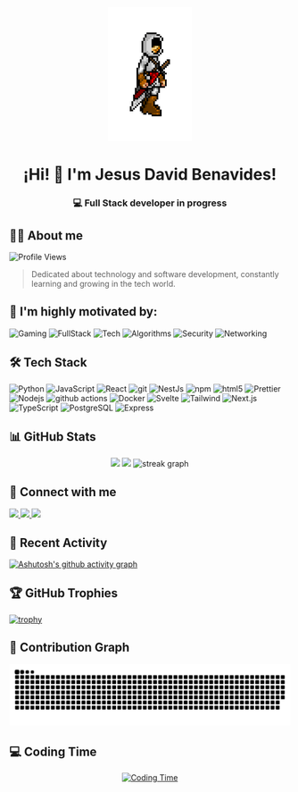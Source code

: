 <div align="center">
  <img src="https://raw.githubusercontent.com/Nassican/Nassican/master/skins/assassinscred.gif" width="150px" alt="Profile Gif"/>

# ¡Hi! 👋 I'm Jesus David Benavides!

### 💻 Full Stack developer in progress

</div>

<div>
  <h2>👨‍💻 About me</h2>

<p align="left">
  <img src="https://komarev.com/ghpvc/?username=Nassican&style=for-the-badge&color=blue" alt="Profile Views"/>
</p>

> Dedicated about technology and software development, constantly learning and growing in the tech world.

## 🚀 I'm highly motivated by:

<p align="left">
  <img src="https://img.shields.io/badge/-Gaming-5865F2?style=for-the-badge&logo=unity&logoColor=white" alt="Gaming"/>
  <img src="https://img.shields.io/badge/-FullStack-4CAF50?style=for-the-badge&logo=visualstudiocode&logoColor=white" alt="FullStack"/>
  <img src="https://img.shields.io/badge/-Tech-FF6B6B?style=for-the-badge&logo=dev.to&logoColor=white" alt="Tech"/>
  <img src="https://img.shields.io/badge/-Algorithms-FF4081?style=for-the-badge&logo=matrix&logoColor=white" alt="Algorithms"/>
  <img src="https://img.shields.io/badge/-Security-000000?style=for-the-badge&logo=shield&logoColor=white" alt="Security"/>
  <img src="https://img.shields.io/badge/-Networking-0078D4?style=for-the-badge&logo=cisco&logoColor=white" alt="Networking"/>
</p>

</div>

## 🛠️ Tech Stack

<p align="left">
  <img alt="Python" src="https://img.shields.io/badge/-Python-3776AB?style=for-the-badge&logo=python&logoColor=white" />
  <img alt="JavaScript" src="https://img.shields.io/badge/-JavaScript-F7DF1E?style=for-the-badge&logo=javascript&logoColor=black" />
  <img alt="React" src="https://img.shields.io/badge/-React-45b8d8?style=for-the-badge&logo=react&logoColor=white" />
  <img alt="git" src="https://img.shields.io/badge/-Git-F05032?style=for-the-badge&logo=git&logoColor=white" />
  <img alt="NestJs" src="https://img.shields.io/badge/-NestJs-ea2845?style=for-the-badge&logo=nestjs&logoColor=white" />
  <img alt="npm" src="https://img.shields.io/badge/-NPM-CB3837?style=for-the-badge&logo=npm&logoColor=white" />
  <img alt="html5" src="https://img.shields.io/badge/-HTML5-E34F26?style=for-the-badge&logo=html5&logoColor=white" />
  <img alt="Prettier" src="https://img.shields.io/badge/-Prettier-F7B93E?style=for-the-badge&logo=prettier&logoColor=white" />
  <img alt="Nodejs" src="https://img.shields.io/badge/-Nodejs-43853d?style=for-the-badge&logo=Node.js&logoColor=white" />
  <img alt="github actions" src="https://img.shields.io/badge/-Github_Actions-2088FF?style=for-the-badge&logo=github-actions&logoColor=white" />
  <img alt="Docker" src="https://img.shields.io/badge/-Docker-2496ED?style=for-the-badge&logo=docker&logoColor=white" />
  <img alt="Svelte" src="https://img.shields.io/badge/-Svelte-FF3E00?style=for-the-badge&logo=svelte&logoColor=white" />
  <img alt="Tailwind" src="https://img.shields.io/badge/-Tailwind-06B6D4?style=for-the-badge&logo=tailwind-css&logoColor=white" />
  <img alt="Next.js" src="https://img.shields.io/badge/-Next.js-000000?style=for-the-badge&logo=next.js&logoColor=white" />
  <img alt="TypeScript" src="https://img.shields.io/badge/-TypeScript-3178C6?style=for-the-badge&logo=typescript&logoColor=white" />
  <img alt="PostgreSQL" src="https://img.shields.io/badge/-PostgreSQL-4169E1?style=for-the-badge&logo=postgresql&logoColor=white" />
  <img alt="Express" src="https://img.shields.io/badge/-Express-000000?style=for-the-badge&logo=express&logoColor=white" />
</p>

## 📊 GitHub Stats

<div align="center">
  <img height="180em" src="https://github-readme-stats.vercel.app/api?username=Nassican&show_icons=true&theme=radical&include_all_commits=true&count_private=true"/>
  <img height="180em" src="https://github-readme-stats.vercel.app/api/top-langs/?username=Nassican&layout=compact&langs_count=7&theme=radical"/>
  <img src="https://streak-stats.demolab.com?user=Nassican&locale=en&mode=daily&theme=dark&hide_border=false&border_radius=5&order=3" height="220" alt="streak graph"  />
</div>

## 🤝 Connect with me

<p align="left">
  <a href="https://www.linkedin.com/in/jesusbenavidesmark" target="_blank" rel="noopener" title="Visita mi perfil de LinkedIn">
    <img src="https://img.shields.io/badge/LinkedIn-0077B5?style=for-the-badge&logo=linkedin&logoColor=white&labelColor=0077B5&color=0A66C2" />
  </a>
  <a href="https://twitter.com/nassicand" target="_blank" rel="noopener" title="Sígueme en Twitter">
    <img src="https://img.shields.io/badge/Twitter-1DA1F2?style=for-the-badge&logo=twitter&logoColor=white&labelColor=1DA1F2&color=1DA1F2" />
  </a>
  <a href="https://www.instagram.com/lgsusok/" target="_blank" rel="noopener" title="Sígueme en Instagram">
    <img src="https://img.shields.io/badge/Instagram-E4405F?style=for-the-badge&logo=instagram&logoColor=white&labelColor=E4405F&color=E4405F" />
  </a>
</p>

## 🎯 Recent Activity

[![Ashutosh's github activity graph](https://github-readme-activity-graph.vercel.app/graph?username=Nassican&theme=react-dark)](https://github.com/ashutosh00710/github-readme-activity-graph)

## 🏆 GitHub Trophies

[![trophy](https://github-profile-trophy.vercel.app/?username=Nassican&theme=radical&row=1&column=6)](https://github.com/ryo-ma/github-profile-trophy)

## 🐍 Contribution Graph

![Snake animation](https://raw.githubusercontent.com/Nassican/Nassican/output/snake.svg)

## 💻 Coding Time

<div align="center">
  
[![Coding Time](https://github-readme-stats.vercel.app/api/wakatime?username=Nassican&theme=radical&layout=compact&hide_border=true&custom_title=Coding%20Time%20Weekly)](https://wakatime.com/@Nassican)

</div>

<!--START_SECTION:waka-->
<!--END_SECTION:waka-->
